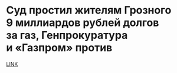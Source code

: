 # Суд простил жителям Грозного 9 миллиардов рублей долгов за газ, Генпрокуратура и «Газпром» против



[LINK](https://varlamov.ru/3270156.html)